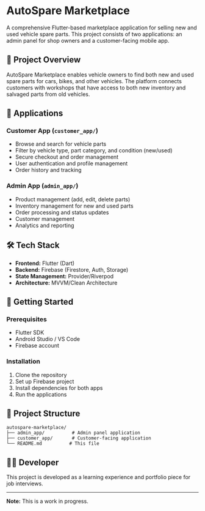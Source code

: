 # AutoSpare Marketplace

A comprehensive Flutter-based marketplace application for selling new and used vehicle spare parts. This project consists of two applications: an admin panel for shop owners and a customer-facing mobile app.

## 🚗 Project Overview

AutoSpare Marketplace enables vehicle owners to find both new and used spare parts for cars, bikes, and other vehicles. The platform connects customers with workshops that have access to both new inventory and salvaged parts from old vehicles.

## 📱 Applications

### Customer App (`customer_app/`)
- Browse and search for vehicle parts
- Filter by vehicle type, part category, and condition (new/used)
- Secure checkout and order management
- User authentication and profile management
- Order history and tracking

### Admin App (`admin_app/`)
- Product management (add, edit, delete parts)
- Inventory management for new and used parts
- Order processing and status updates
- Customer management
- Analytics and reporting

## 🛠 Tech Stack

- **Frontend:** Flutter (Dart)
- **Backend:** Firebase (Firestore, Auth, Storage)
- **State Management:** Provider/Riverpod
- **Architecture:** MVVM/Clean Architecture

## 🚀 Getting Started

### Prerequisites
- Flutter SDK
- Android Studio / VS Code
- Firebase account

### Installation

1. Clone the repository
2. Set up Firebase project
3. Install dependencies for both apps
4. Run the applications

## 📁 Project Structure

```
autospare-marketplace/
├── admin_app/          # Admin panel application
├── customer_app/       # Customer-facing application
└── README.md          # This file
```

## 👨‍💻 Developer

This project is developed as a learning experience and portfolio piece for job interviews.

---

**Note:** This is a work in progress.
